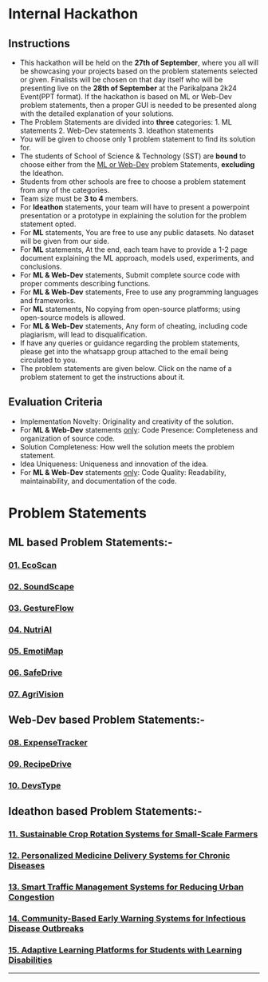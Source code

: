 # Internal Hackathon

## Instructions

- This hackathon will be held on the **27th of September**, where you all will be showcasing your projects based on the problem statements selected or given. Finalists will be chosen on that day itself who will be presenting live on the **28th of September** at the Parikalpana 2k24 Event(PPT format). If the hackathon is based on ML or Web-Dev problem statements, then a proper GUI is needed to be presented along with the detailed explanation of your solutions.
- The Problem Statements are divided into **three** categories: 1. ML statements   2. Web-Dev statements   3. Ideathon statements
- You will be given to choose only 1 problem statement to find its solution for.
- The students of School of Science & Technology (SST) are **bound** to choose either from the <ins>ML or Web-Dev</ins> problem Statements, **excluding** the Ideathon.
- Students from other schools are free to choose a problem statement from any of the categories.
- Team size must be **3 to 4** members.
- For **Ideathon** statements, your team will have to present a powerpoint presentation or a prototype in explaining the solution for the problem statement opted.
- For **ML** statements, You are free to use any public datasets. No dataset will be given from our side.
- For **ML** statements, At the end, each team have to provide a 1-2 page document explaining the ML approach, models used, experiments, and conclusions.
- For **ML & Web-Dev** statements, Submit complete source code with proper comments describing functions.
- For **ML & Web-Dev** statements, Free to use any programming languages and frameworks.
- For **ML** statements, No copying from open-source platforms; using open-source models is allowed.
- For **ML & Web-Dev** statements, Any form of cheating, including code plagiarism, will lead to disqualification.
- If have any queries or guidance regarding the problem statements, please get into the whatsapp group attached to the email being circulated to you.
- The problem statements are given below. Click on the name of a problem statement to get the instructions about it.

## Evaluation Criteria

- Implementation Novelty: Originality and creativity of the solution.
- For **ML & Web-Dev** statements <ins>only</ins>: Code Presence: Completeness and organization of source code.
- Solution Completeness: How well the solution meets the problem statement.
- Idea Uniqueness: Uniqueness and innovation of the idea.
- For **ML & Web-Dev** statements <ins>only</ins>: Code Quality: Readability, maintainability, and documentation of the code.

# Problem Statements

## ML based Problem Statements:-

### [01. EcoScan](./01EcoScan/README.md)

### [02. SoundScape](./02SoundScape/README.md)

### [03. GestureFlow](./03GestureFlow/README.md)

### [04. NutriAI](./04NutriAI/README.md)

### [05. EmotiMap](./05EmotiMap/README.md)

### [06. SafeDrive](./06SafeDrive/README.md)

### [07. AgriVision](./07AgriVision/README.md)

## Web-Dev based Problem Statements:-

### [08. ExpenseTracker](./08ExpenseTracker/README.md)

### [09. RecipeDrive](./09RecipeDrive/README.md)

### [10. DevsType](./10DevsType/README.md)

## Ideathon based Problem Statements:- 

### [11. Sustainable Crop Rotation Systems for Small-Scale Farmers](./11Agri_SustainableCropRotations/README.md)

### [12. Personalized Medicine Delivery Systems for Chronic Diseases](./12Pharmacy_PersonalizedMedicineDeliverySystem/README.md)

### [13. Smart Traffic Management Systems for Reducing Urban Congestion](./13_Transport_Traffic_System/README.md)

### [14. Community-Based Early Warning Systems for Infectious Disease Outbreaks](./14_Public_Health_Warning_Systems/README.md)

### [15. Adaptive Learning Platforms for Students with Learning Disabilities](./15_Education_Tech_Learning_Platform_Disabilities/README.md)

---
